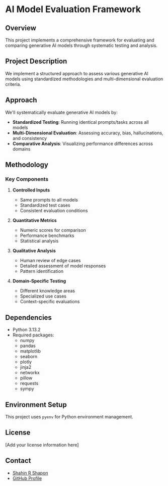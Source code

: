 
# AI Model Evaluation Framework

## Overview
This project implements a comprehensive framework for evaluating and comparing generative AI models through systematic testing and analysis.

## Project Description
We implement a structured approach to assess various generative AI models using standardized methodologies and multi-dimensional evaluation criteria.

## Approach
We'll systematically evaluate generative AI models by:

* **Standardized Testing**: Running identical prompts/tasks across all models
* **Multi-Dimensional Evaluation**: Assessing accuracy, bias, hallucinations, and consistency
* **Comparative Analysis**: Visualizing performance differences across domains

## Methodology

### Key Components
1. **Controlled Inputs**
   * Same prompts to all models
   * Standardized test cases
   * Consistent evaluation conditions

2. **Quantitative Metrics**
   * Numeric scores for comparison
   * Performance benchmarks
   * Statistical analysis

3. **Qualitative Analysis**
   * Human review of edge cases
   * Detailed assessment of model responses
   * Pattern identification

4. **Domain-Specific Testing**
   * Different knowledge areas
   * Specialized use cases
   * Context-specific evaluations

## Dependencies
- Python 3.13.2
- Required packages:
  - numpy
  - pandas
  - matplotlib
  - seaborn
  - plotly
  - jinja2
  - networkx
  - pillow
  - requests
  - sympy

## Environment Setup
This project uses `pyenv` for Python environment management.

## License
[Add your license information here]

## Contact
- [Shahin R Shapon](ssheikhorg@hotmail.com)
- [GitHub Profile](github.com/ssheikhorg)